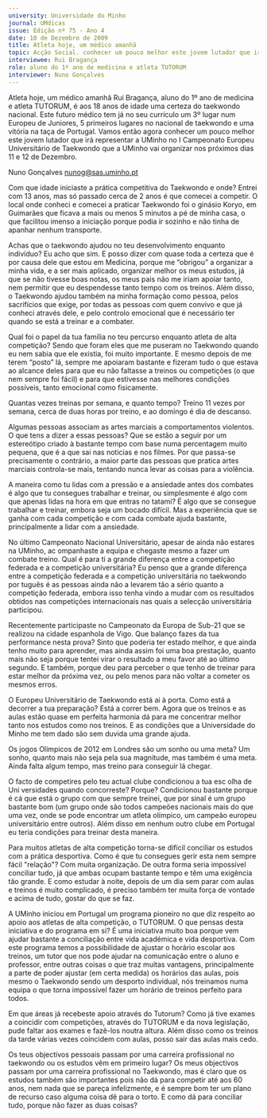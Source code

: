 ```yaml
---
university: Universidade do Minho
journal: UMdicas
issue: Edição nº 75 - Ano 4
date: 10 de Dezembro de 2009
title: Atleta hoje, um médico amanhã
topic: Acção Social. conhecer um pouco melhor este jovem lutador que irá representar a UMinho no I Campeonato Europeu Universitário de Taekwondo
interviewee: Rui Bragança
role: aluno do 1º ano de medicina e atleta TUTORUM
interviewer: Nuno Gonçalves
---
```




Atleta hoje, um médico amanhã
Rui Bragança, aluno do 1º ano de medicina e atleta TUTORUM, é
aos 18 anos de idade uma certeza do taekwondo nacional. Este
futuro médico tem já no seu currículo um 3º lugar num Europeu de
Juniores, 5 primeiros lugares no nacional de taekwondo e uma vitória na
taça de Portugal. Vamos então agora conhecer um pouco melhor este jovem
lutador que irá representar a UMinho no I Campeonato Europeu
Universitário de Taekwondo que a UMinho vai organizar nos próximos dias
11 e 12 de Dezembro.


Nuno Gonçalves
nunog@sas.uminho.pt


Com que idade iniciaste a prática
competitiva do Taekwondo e
onde?
Entrei com 13 anos, mas só
passado cerca de 2 anos é que
comecei a competir. O local onde
conheci e comecei a praticar
Taekwondo foi o ginásio Koryo, em
Guimarães que ficava a mais ou
menos 5 minutos a pé de minha
casa, o que facilitou imenso a
iniciação porque podia ir sozinho e
não tinha de apanhar nenhum
transporte.


Achas que o taekwondo ajudou no
teu desenvolvimento enquanto
indivíduo?
Eu acho que sim. E posso dizer
com quase toda a certeza que é
por causa dele que estou em
Medicina, porque me “obrigou” a
organizar a minha vida, e a ser
mais aplicado, organizar melhor os
meus estudos, já que se não
tivesse boas notas, os meus pais
não me iriam apoiar tanto, nem
permitir que eu despendesse
tanto tempo com os treinos. Além
disso, o Taekwondo ajudou
também na minha formação como
pessoa, pelos sacrifícios que
exige, por todas as pessoas com
quem convivo e que já conheci
através dele, e pelo controlo
emocional que é necessário ter
quando se está a treinar e a
combater.


Qual foi o papel da tua família no
teu percurso enquanto atleta de
alta competição?
Sendo que foram eles que me
puseram no Taekwondo quando eu
nem sabia que ele existia, foi muito
importante. E mesmo depois de
me terem “posto” lá, sempre me
apoiaram bastante e fizeram tudo
o que estava ao alcance deles para
que eu não faltasse a treinos ou
competições (o que nem sempre
foi fácil) e para que estivesse nas
melhores condições possíveis,
tanto emocional como
fisicamente.


Quantas vezes treinas por
semana, e quanto tempo?
Treino 11 vezes por semana, cerca
de duas horas por treino, e ao
domingo é dia de descanso.


Algumas pessoas associam as
artes marciais a
comportamentos violentos. O
que tens a dizer a essas pessoas?
Que se estão a seguir por um
estereótipo criado à bastante
tempo com base numa
percentagem muito pequena, que
é a que sai nas noticias e nos
filmes. Por que passa-se
precisamente o contrário, a maior
parte das pessoas que pratica
artes marciais controla-se mais,
tentando nunca levar as coisas
para a violência.


A maneira como tu lidas com a
pressão e a ansiedade antes dos
combates é algo que tu
consegues trabalhar e treinar, ou
simplesmente é algo com que
apenas lidas na hora em que
entras no tatami?
É algo que se consegue trabalhar e
treinar, embora seja um bocado
difícil. Mas a experiência que se
ganha com cada competição e
com cada combate ajuda bastante,
principalmente a lidar com a
ansiedade.


No último Campeonato Nacional
Universitário, apesar de ainda
não estares na UMinho,
ac ompanhaste a equipa e
chegaste mesmo a fazer um
combate treino. Qual é para ti a
grande diferença entre a 
competição federada e a
competição universitária?
Eu penso que a grande diferença
entre a competição federada e a
competição universitária no
taekwondo por tuguês é as
pessoas ainda não a levarem tão a
sério quanto a competição
federada, embora isso tenha vindo
a mudar com os resultados
obtidos nas competições
internacionais nas quais a
selecção universitária participou.


Recentemente participaste no
Campeonato da Europa de Sub-21
que se realizou na cidade
espanhola de Vigo. Que balanço
fazes da tua performance nesta
prova?
Sinto que poderia ter estado
melhor, e que ainda tenho muito
para aprender, mas ainda assim foi
uma boa prestação, quanto mais
não seja porque tentei virar o
resultado a meu favor até ao
último segundo. E também,
porque deu para perceber o que
tenho de treinar para estar melhor
da próxima vez, ou pelo menos
para não voltar a cometer os
mesmos erros.


O Europeu Universitário de
Taekwondo está ai à porta. Como
está a decorrer a tua preparação?
Está a correr bem. Agora que os
treinos e as aulas estão quase em
perfeita harmonia dá para me
concentrar melhor tanto nos
estudos como nos treinos. E as
condições que a Universidade do
Minho me tem dado são sem
duvida uma grande ajuda.


Os jogos Olímpicos de 2012 em
Londres são um sonho ou uma
meta?
Um sonho, quanto mais não seja
pela sua magnitude, mas também
é uma meta. Ainda falta algum
tempo, mas treino para conseguir
lá chegar.


O facto de competires pelo teu
actual clube condicionou a tua
esc olha de Uni versidades
quando concorreste? Porque?
Condicionou bastante porque é cá
que está o grupo com que sempre
treinei, que por sinal é um grupo
bastante bom (um grupo onde são
todos campeões nacionais mais
do que uma vez, onde se pode
encontrar um atleta olímpico, um
campeão europeu universitário
entre outros). Além disso em
nenhum outro clube em Portugal
eu teria condições para treinar
desta maneira.


Para muitos atletas de alta
competição torna-se difícil
conciliar os estudos com a
prática desportiva. Como é que tu
consegues gerir esta nem
sempre fácil "relação"?
Com muita organização. De outra
forma seria impossível conciliar
tudo, já que ambas ocupam
bastante tempo e têm uma
exigência tão grande. E como
estudar à noite, depois de um dia
sem parar com aulas e treinos é
muito complicado, é preciso
também ter muita força de
vontade e acima de tudo, gostar do
que se faz.


A UMinho iniciou em Portugal um
programa pioneiro no que diz
respeito ao apoio aos atletas de
alta competição, o TUTORUM. O
que pensas desta iniciativa e do
programa em si?
É uma iniciativa muito boa porque
vem ajudar bastante a conciliação
entre vida académica e vida
desportiva. Com este programa
temos a possibilidade de ajustar o
horário escolar aos treinos, um
tutor que nos pode ajudar na
comunicação entre o aluno e
professor, entre outras coisas o
que traz muitas vantagens,
principalmente a parte de poder
ajustar (em certa medida) os
horários das aulas, pois mesmo o
Taekwondo sendo um desporto
individual, nós treinamos numa
equipa o que torna impossível
fazer um horário de treinos
perfeito para todos.


Em que áreas já recebeste apoio
através do Tutorum?
Como já tive exames a coincidir
com competições, através do
TUTORUM e da nova legislação,
pude faltar aos exames e fazê-los
noutra altura. Além disso como os
treinos da tarde várias vezes
coincidem com aulas, posso sair
das aulas mais cedo.


Os teus objectivos pessoais
passam por uma carreira 
profissional no taekwondo ou os
estudos vêm em primeiro lugar?
Os meus objectivos passam por
uma carreira profissional no
Taekwondo, mas é claro que os
estudos também são importantes
pois não dá para competir até aos
60 anos, nem nada que se pareça
infelizmente, e é sempre bom ter
um plano de recurso caso alguma
coisa dê para o torto. E como dá
para conciliar tudo, porque não
fazer as duas coisas?